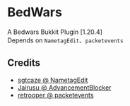 # BedWars
A Bedwars Bukkit Plugin [1.20.4]  
Depends on `NametagEdit`、`packetevents`

## Credits
- [sgtcaze @ NametagEdit](https://github.com/sgtcaze/NametagEdit)
- [Jairusu @ AdvancementBlocker](https://github.com/jairusudanieru/AdvancementBlocker)
- [retrooper @ packetevents](https://github.com/retrooper/packetevents)